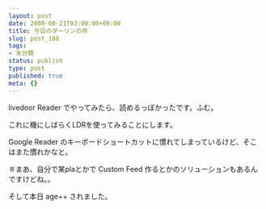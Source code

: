 ```yaml
---
layout: post
date: 2008-08-21T03:00:00+09:00
title: 今日のダーリンの件
slug: post_108
tags:
- 未分類
status: publish
type: post
published: true
meta: {}
---
```

livedoor Reader でやってみたら、読めるっぽかったです。ふむ。

これに機にしばらくLDRを使ってみることにします。

Google Reader のキーボードショートカットに慣れてしまっているけど、そこはまた慣れかなと。

＃まあ、自分で某plaとかで Custom Feed 作るとかのソリューションもあるんですけどね。。

そして本日 age++ されました。
